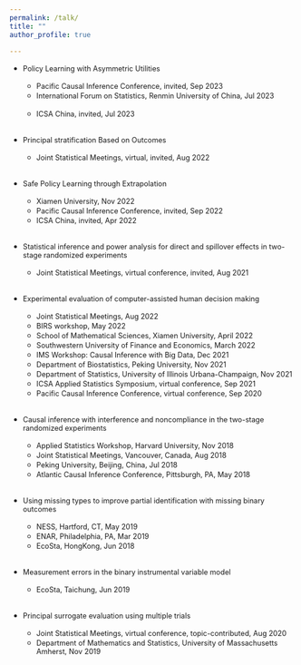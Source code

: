 ```yaml
---
permalink: /talk/
title: ""
author_profile: true

---
```

<!-- ## Talks and Presentations -->
* <span style="font-size:0.9em;"> Policy Learning with Asymmetric Utilities
     * <span style="font-size:0.9em;"> Pacific Causal Inference Conference, invited,  Sep 2023 
     * <span style="font-size:0.9em;">  International Forum on Statistics, Renmin University of China,  Jul 2023 <br><br>
     * <span style="font-size:0.9em;"> ICSA China, invited,  Jul 2023 <br><br>
     
* <span style="font-size:0.9em;"> Principal stratification Based on Outcomes
     * <span style="font-size:0.9em;"> Joint Statistical Meetings, virtual,  invited, Aug 2022 <br><br>

* <span style="font-size:0.9em;"> Safe Policy Learning through Extrapolation
     * <span style="font-size:0.9em;"> Xiamen University,  Nov 2022 
     * <span style="font-size:0.9em;"> Pacific Causal Inference Conference, invited,  Sep 2022 
     * <span style="font-size:0.9em;"> ICSA China, invited,  Apr 2022 <br><br>

* <span style="font-size:0.9em;"> Statistical inference and power analysis for direct and spillover effects in two-stage randomized experiments
     * <span style="font-size:0.9em;"> Joint Statistical Meetings, virtual conference,  invited, Aug 2021 <br><br>
    
    
* <span style="font-size:0.9em;"> Experimental evaluation of computer-assisted human decision making
     * <span style="font-size:0.9em;"> Joint Statistical Meetings, Aug 2022
     * <span style="font-size:0.9em;"> BIRS workshop, May 2022
     * <span style="font-size:0.9em;"> School of Mathematical Sciences, Xiamen University, April 2022
     * <span style="font-size:0.9em;"> Southwestern University of Finance and Economics, March 2022
     * <span style="font-size:0.9em;"> IMS Workshop: Causal Inference with Big Data, Dec 2021 
     * <span style="font-size:0.9em;"> Department of Biostatistics, Peking University, Nov 2021 
     * <span style="font-size:0.9em;"> Department of Statistics, University of Illinois Urbana-Champaign, Nov 2021
     * <span style="font-size:0.9em;"> ICSA Applied Statistics Symposium, virtual conference, Sep 2021
     * <span style="font-size:0.9em;"> Pacific Causal Inference Conference, virtual conference, Sep 2020 <br><br>
     
     
     
 
* <span style="font-size:0.9em;"> Causal inference with interference and noncompliance in the two-stage randomized experiments
  * <span style="font-size:0.9em;"> Applied Statistics Workshop, Harvard University, Nov 2018
  * <span style="font-size:0.9em;"> Joint Statistical Meetings, Vancouver, Canada, Aug 2018
  * <span style="font-size:0.9em;"> Peking University, Beijing, China, Jul 2018
  * <span style="font-size:0.9em;">Atlantic Causal Inference Conference, Pittsburgh, PA, May 2018 <br><br>
 
* <span style="font-size:0.9em;"> Using missing types to improve partial identification with missing binary outcomes
  * <span style="font-size:0.9em;"> NESS, Hartford, CT, May 2019
  * <span style="font-size:0.9em;"> ENAR, Philadelphia, PA, Mar 2019
  * <span style="font-size:0.9em;"> EcoSta, HongKong, Jun 2018 <br><br>
  
* <span style="font-size:0.9em;"> Measurement errors in the binary instrumental variable model
  * <span style="font-size:0.9em;"> EcoSta, Taichung, Jun 2019 <br><br>
 
* <span style="font-size:0.9em;"> Principal surrogate evaluation using multiple trials
  * <span style="font-size:0.9em;"> Joint Statistical Meetings, virtual conference, topic-contributed, Aug 2020
  * <span style="font-size:0.9em;"> Department of Mathematics and Statistics, University of Massachusetts Amherst, Nov 2019 <br><br>




